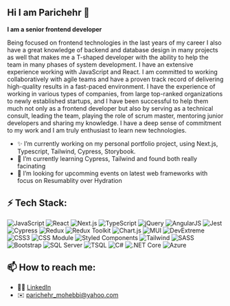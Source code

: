 ## Hi I am Parichehr 👋

<!--
**parichehrmohebbi/parichehrmohebbi** is a ✨ _special_ ✨ repository because its `README.md` (this file) appears on your GitHub profile.

Here are some ideas to get you started:
-->

<strong> I am a senior frontend developer </strong>

Being focused on frontend technologies in the last years of my career I also have a great knowledge of backend and database design in many projects as well that makes me a T-shaped developer with the ability to help the team in many phases of system development. I have an extensive experience working with JavaScript and React. I am committed to working collaboratively with agile teams and have a proven track record of delivering high-quality results in a fast-paced environment.
I have the experience of working in various types of companies, from large top-ranked organizations to newly established startups, and I have been successful to help them much not only as a frontend developer but also by serving as a technical consult, leading the team, playing the role of scrum master, mentoring junior developers and sharing my knowledge. I have a deep sense of commitment to my work and I am truly enthusiast to learn new technologies.

- ✨ I’m currently working on my personal portfolio project, using Next.js, Typescript, Tailwind, Cypress, Storybook.
- 🌱 I’m currently learning Cypress, Tailwind and found both really facinating
- 👯 I’m looking for upcomming events on latest web frameworks with focus on Resumablity over Hydration

## ⚡ Tech Stack:

![JavaScript](https://img.shields.io/badge/-JavaScript-gray) ![React](https://img.shields.io/badge/-React-gray) ![Next.js](https://img.shields.io/badge/-Next.js-gray) ![TypeScript](https://img.shields.io/badge/-TypeScript-gray) ![jQuery](https://img.shields.io/badge/-jQuery-gray) ![AngularJS](https://img.shields.io/badge/-AngularJS-gray) ![Jest](https://img.shields.io/badge/-Jest-blue) ![Cypress](https://img.shields.io/badge/-Cypress-blue) ![Redux](https://img.shields.io/badge/-Redux-green) ![Redux Toolkit](https://img.shields.io/badge/-ReduxToolkit-green) ![Chart.js](https://img.shields.io/badge/-Chart.js-green) ![MUI](https://img.shields.io/badge/-MUI-green) ![DevExtreme](https://img.shields.io/badge/-DevExtreme-green) ![CSS3](https://img.shields.io/badge/-CSS3-red) ![CSS Module](https://img.shields.io/badge/-CSS%20Module-red) ![Styled Components](https://img.shields.io/badge/-Styled%20Components-red) ![Tailwind](https://img.shields.io/badge/-Tailwind%20CSS-red) ![SASS](https://img.shields.io/badge/-SASS-red) ![Bootstrap](https://img.shields.io/badge/-Bootstrap-red) ![SQL Server](https://img.shields.io/badge/-SQL%20Server-yellow) ![TSQL](https://img.shields.io/badge/-TSQL-yellow) ![C#](https://img.shields.io/badge/-C%23-yellow) ![.NET Core](https://img.shields.io/badge/-.NET%20Core-yellow) ![Azure](https://img.shields.io/badge/-Azure-yellow)

## 📫 How to reach me:

- 👩🏻 [LinkedIn](https://www.linkedin.com/in/parichehr-mohebbi/)
- ✉️ [parichehr_mohebbi@yahoo.com](mailto:parichehr_mohebbi@yahoo.com)
